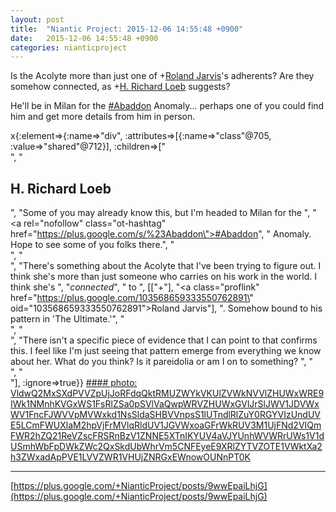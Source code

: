 ```yaml
---
layout: post
title:  "Niantic Project: 2015-12-06 14:55:48 +0900"
date:   2015-12-06 14:55:48 +0900
categories: nianticproject
---
```

Is the Acolyte more than just one of +[Roland Jarvis](https://plus.google.com/103568659333550762891 "")'s adherents? Are they somehow connected, as +[H. Richard Loeb](https://plus.google.com/117506125229608138804 "") suggests?

He'll be in Milan for the [#Abaddon](https://plus.google.com/s/%23Abaddon "") Anomaly... perhaps one of you could find him and get more details from him in person.

x{:element=>{:name=>"div", :attributes=>[{:name=>"class"@705, :value=>"shared"@712}], :children=>["<br />", "<h2>H. Richard Loeb</h2>", "Some of you may already know this, but I'm headed to Milan for the ", "<a rel=\"nofollow\" class=\"ot-hashtag\" href=\"https://plus.google.com/s/%23Abaddon\">#Abaddon</a>", " Anomaly. Hope to see some of you folks there.", "<br />", "<br />", "There's something about the Acolyte that I've been trying to figure out. I think she's more than just someone who carries on his work in the world. I think she's ", "<i>connected</i>", " to ", [["+"], "<a class=\"proflink\" href=\"https://plus.google.com/103568659333550762891\" oid=\"103568659333550762891\">Roland Jarvis</a>"], ". Somehow bound to his pattern in 'The Ultimate.'", "<br />", "<br />", "There isn't a specific piece of evidence that I can point to that confirms this. I feel like I'm just seeing that pattern emerge from everything we know about her. What do you think? Is it pareidolia or am I on to something? ", "<br />", "<br />"], :ignore=>true}}
[#### photo: VldwQ2MxSXdPVVZpUjJoRFdqQktRMUZWYkVKUlZVWkNVVlZHUWxWRE9IWk1NMnhKVGxWS1FsRlZSa0pSVlVaQwpWRVZHUWxGVlJrSlJWV1JDVWxWV1FncFJWVVpMVWxkd1NsSldaSHBVVnpsS1lUTndlRlZuY0RGYVIzUndUVE5LCmFWUXlaM2hpVjFrMVlqRldUV1JGVWxoaGFrWkRUV3M1UjFNd2VIQmFWR2hZQ21ReVZscFRSRnBzV1ZNNE5XTnIKYUV4aVJYUnhWVWRrUWs1V1dUSmhWbFpDWkZWc2QxSkdUbWhrVm5CNFEyeE9XRlZYTVZOTE1VWktXa2h3ZWxadApPVE1LVVZWR1VHUjZNRGxEWnowOUNnPT0K](https://lh3.googleusercontent.com/-1BbYQ6i7BAc/VmPNMKFIluI/AAAAAAAAB4w/4Bg-_LuwPaI/w800-h450/Connected.jpg "")
- - -
[https://plus.google.com/+NianticProject/posts/9wwEpaiLhjG](https://plus.google.com/+NianticProject/posts/9wwEpaiLhjG)
